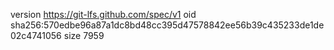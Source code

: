 version https://git-lfs.github.com/spec/v1
oid sha256:570edbe96a87a1dc8bd48cc395d47578842ee56b39c435233de1de02c4741056
size 7959
